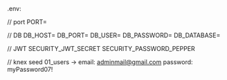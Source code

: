 .env:

// port
PORT=

// DB
DB_HOST=
DB_PORT=
DB_USER=
DB_PASSWORD=
DB_DATABASE=

// JWT
SECURITY_JWT_SECRET
SECURITY_PASSWORD_PEPPER

// knex seed
01_users ->
email: adminmail@gmail.com
password: myPassword07!
